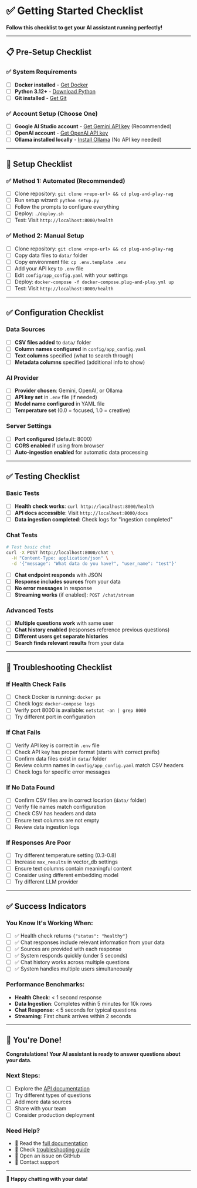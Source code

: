 # ✅ Getting Started Checklist

**Follow this checklist to get your AI assistant running perfectly!**

---

## 📋 Pre-Setup Checklist

### ✅ System Requirements
- [ ] **Docker installed** - [Get Docker](https://docs.docker.com/get-docker/)
- [ ] **Python 3.12+** - [Download Python](https://python.org/downloads)  
- [ ] **Git installed** - [Get Git](https://git-scm.com/)

### ✅ Account Setup (Choose One)
- [ ] **Google AI Studio account** - [Get Gemini API key](https://makersuite.google.com/app/apikey) (Recommended)
- [ ] **OpenAI account** - [Get OpenAI API key](https://platform.openai.com/api-keys)
- [ ] **Ollama installed locally** - [Install Ollama](https://ollama.ai/) (No API key needed)

---

## 🚀 Setup Checklist

### ✅ Method 1: Automated (Recommended)
- [ ] Clone repository: `git clone <repo-url> && cd plug-and-play-rag`
- [ ] Run setup wizard: `python setup.py`
- [ ] Follow the prompts to configure everything
- [ ] Deploy: `./deploy.sh`
- [ ] Test: Visit `http://localhost:8000/health`

### ✅ Method 2: Manual Setup
- [ ] Clone repository: `git clone <repo-url> && cd plug-and-play-rag`
- [ ] Copy data files to `data/` folder
- [ ] Copy environment file: `cp .env.template .env`
- [ ] Add your API key to `.env` file
- [ ] Edit `config/app_config.yaml` with your settings
- [ ] Deploy: `docker-compose -f docker-compose.plug-and-play.yml up`
- [ ] Test: Visit `http://localhost:8000/health`

---

## ✅ Configuration Checklist

### Data Sources
- [ ] **CSV files added** to `data/` folder
- [ ] **Column names configured** in `config/app_config.yaml`
- [ ] **Text columns** specified (what to search through)
- [ ] **Metadata columns** specified (additional info to show)

### AI Provider  
- [ ] **Provider chosen**: Gemini, OpenAI, or Ollama
- [ ] **API key set** in `.env` file (if needed)
- [ ] **Model name configured** in YAML file
- [ ] **Temperature set** (0.0 = focused, 1.0 = creative)

### Server Settings
- [ ] **Port configured** (default: 8000)
- [ ] **CORS enabled** if using from browser
- [ ] **Auto-ingestion enabled** for automatic data processing

---

## ✅ Testing Checklist

### Basic Tests
- [ ] **Health check works**: `curl http://localhost:8000/health`
- [ ] **API docs accessible**: Visit `http://localhost:8000/docs`
- [ ] **Data ingestion completed**: Check logs for "ingestion completed"

### Chat Tests
```bash
# Test basic chat
curl -X POST http://localhost:8000/chat \
  -H "Content-Type: application/json" \
  -d '{"message": "What data do you have?", "user_name": "test"}'
```

- [ ] **Chat endpoint responds** with JSON
- [ ] **Response includes sources** from your data
- [ ] **No error messages** in response
- [ ] **Streaming works** (if enabled): `POST /chat/stream`

### Advanced Tests
- [ ] **Multiple questions work** with same user
- [ ] **Chat history enabled** (responses reference previous questions)
- [ ] **Different users get separate histories**
- [ ] **Search finds relevant results** from your data

---

## 🐛 Troubleshooting Checklist

### If Health Check Fails
- [ ] Check Docker is running: `docker ps`
- [ ] Check logs: `docker-compose logs`
- [ ] Verify port 8000 is available: `netstat -an | grep 8000`
- [ ] Try different port in configuration

### If Chat Fails
- [ ] Verify API key is correct in `.env` file
- [ ] Check API key has proper format (starts with correct prefix)
- [ ] Confirm data files exist in `data/` folder
- [ ] Review column names in `config/app_config.yaml` match CSV headers
- [ ] Check logs for specific error messages

### If No Data Found
- [ ] Confirm CSV files are in correct location (`data/` folder)
- [ ] Verify file names match configuration
- [ ] Check CSV has headers and data
- [ ] Ensure text columns are not empty
- [ ] Review data ingestion logs

### If Responses Are Poor
- [ ] Try different temperature setting (0.3-0.8)
- [ ] Increase `max_results` in vector_db settings
- [ ] Ensure text columns contain meaningful content
- [ ] Consider using different embedding model
- [ ] Try different LLM provider

---

## ✅ Success Indicators

### You Know It's Working When:
- [ ] ✅ Health check returns `{"status": "healthy"}`
- [ ] ✅ Chat responses include relevant information from your data
- [ ] ✅ Sources are provided with each response
- [ ] ✅ System responds quickly (under 5 seconds)
- [ ] ✅ Chat history works across multiple questions
- [ ] ✅ System handles multiple users simultaneously

### Performance Benchmarks:
- **Health Check**: < 1 second response
- **Data Ingestion**: Completes within 5 minutes for 10k rows
- **Chat Response**: < 5 seconds for typical questions  
- **Streaming**: First chunk arrives within 2 seconds

---

## 🎉 You're Done!

**Congratulations! Your AI assistant is ready to answer questions about your data.**

### Next Steps:
- [ ] Explore the [API documentation](http://localhost:8000/docs)
- [ ] Try different types of questions  
- [ ] Add more data sources
- [ ] Share with your team
- [ ] Consider production deployment

### Need Help?
- 📖 Read the [full documentation](README.md)
- 🐛 Check [troubleshooting guide](README.docker.md#troubleshooting)
- 💬 Open an issue on GitHub
- 📧 Contact support

---

**🚀 Happy chatting with your data!**
